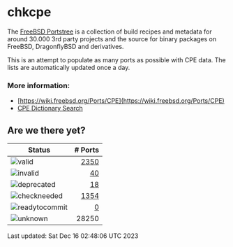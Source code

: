 # chkcpe

The [FreeBSD Portstree](https://cgit.freebsd.org/ports) is a collection of build recipes
and metadata for around 30.000 3rd party projects and the source for binary packages on
FreeBSD, DragonflyBSD and derivatives.

This is an attempt to populate as many ports as possible with CPE data. The lists are
automatically updated once a day.

### More information:
* [https://wiki.freebsd.org/Ports/CPE](https://wiki.freebsd.org/Ports/CPE)
* [CPE Dictionary Search](http://web.nvd.nist.gov/view/cpe/search)


## Are we there yet?

| Status                                                              | # Ports                                                                |
| --------------------------------------------------------------------| ---------------------------------------------------------------------: |
| ![valid](https://img.shields.io/badge/valid-brightgreen)            | [2350](https://github.com/decke/chkcpe/wiki/valid)                 |
| ![invalid](https://img.shields.io/badge/invalid-red)                | [40](https://github.com/decke/chkcpe/wiki/invalid)             |
| ![deprecated](https://img.shields.io/badge/deprecated-red)          | [18](https://github.com/decke/chkcpe/wiki/deprecated)       |
| ![checkneeded](https://img.shields.io/badge/checkneeded-orange)     | [1354](https://github.com/decke/chkcpe/wiki/checkneeded)     |
| ![readytocommit](https://img.shields.io/badge/readytocommit-orange) | [0](https://github.com/decke/chkcpe/wiki/readytocommit) |
| ![unknown](https://img.shields.io/badge/unknown-grey)               | 28250 | |

Last updated: Sat Dec 16 02:48:06 UTC 2023
